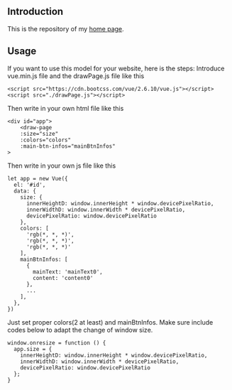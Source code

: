 ## Introduction
This is the repository of my [home page](https://sien75.github.io).
## Usage
If you want to use this model for your website, here is the steps:
Introduce vue.min.js file and the drawPage.js file like this
```
<script src="https://cdn.bootcss.com/vue/2.6.10/vue.js"></script>
<script src="./drawPage.js"></script>
```
Then write in your own html file like this
```
<div id="app">
    <draw-page
    :size="size"
    :colors="colors"
    :main-btn-infos="mainBtnInfos"
>
```
Then write in your own js file like this
```
let app = new Vue({
  el: '#id',
  data: {
    size: {
      innerHeightD: window.innerHeight * window.devicePixelRatio,
      innerWidthD: window.innerWidth * devicePixelRatio,
      devicePixelRatio: window.devicePixelRatio
    },
    colors: [
      'rgb(*, *, *)',
      'rgb(*, *, *)',
      'rgb(*, *, *)'
    ],
    mainBtnInfos: [
      {
        mainText: 'mainText0',
        content: 'content0'
      },
      ...
    ],
  },
})
```
Just set proper colors(2 at least) and mainBtnInfos.
Make sure include codes below to adapt the change of window size.
```
window.onresize = function () {
  app.size = {
    innerHeightD: window.innerHeight * window.devicePixelRatio,
    innerWidthD: window.innerWidth * devicePixelRatio,
    devicePixelRatio: window.devicePixelRatio
  };
}
```